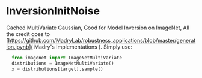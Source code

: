# InversionInitNoise
Cached MultiVariate Gaussian, Good for Model Inversion on ImageNet, All the credit goes to [https://github.com/MadryLab/robustness_applications/blob/master/generation.ipynb]( Madry's Implementations ).
Simply use:
```python 
  from imagenet import ImageNetMultiVariate
  distributions = ImageNetMultiVariate()
  x = distributions[target].sample()
``` 
